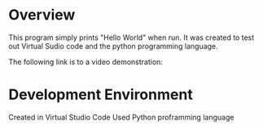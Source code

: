 # Overview

This program simply prints "Hello World" when run. It was created to test out Virtual Sudio code and the python programming language.

The following link is to a video demonstration:


# Development Environment

Created in Virtual Studio Code
Used Python proframming language
